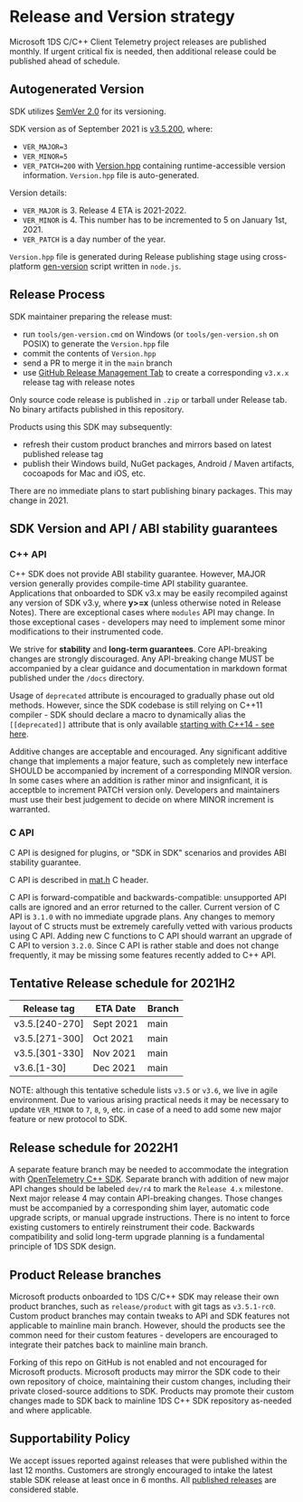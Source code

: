 # Release and Version strategy

Microsoft 1DS C/C++ Client Telemetry project releases are published monthly.
If urgent critical fix is needed, then additional release could be published ahead of schedule.

## Autogenerated Version

SDK utilizes [SemVer 2.0](https://semver.org/) for its versioning.

SDK version as of September 2021 is [v3.5.200](https://github.com/microsoft/cpp_client_telemetry/releases/tag/v3.5.200),
where:
- `VER_MAJOR=3`
- `VER_MINOR=5`
- `VER_PATCH=200`
with [Version.hpp](https://github.com/microsoft/cpp_client_telemetry/blob/main/lib/include/public/Version.hpp)
containing runtime-accessible version information. `Version.hpp` file is auto-generated.

Version details:
- `VER_MAJOR` is 3. Release 4 ETA is 2021-2022.
- `VER_MINOR` is 4. This number has to be incremented to 5 on January 1st, 2021.
- `VER_PATCH` is a day number of the year.

`Version.hpp` file is generated during Release publishing stage using cross-platform
[gen-version](https://github.com/microsoft/cpp_client_telemetry/blob/main/tools/version.js) script written in `node.js`.

## Release Process

SDK maintainer preparing the release must:
- run `tools/gen-version.cmd` on Windows (or `tools/gen-version.sh` on POSIX) to generate the `Version.hpp` file
- commit the contents of `Version.hpp`
- send a PR to merge it in the `main` branch
- use [GitHub Release Management Tab](https://github.com/microsoft/cpp_client_telemetry/releases/new)
to create a corresponding `v3.x.x` release tag with release notes

Only source code release is published in `.zip` or tarball under Release tab. No binary artifacts published in this repository.

Products using this SDK may subsequently:
- refresh their custom product branches and mirrors based on latest published release tag
- publish their Windows build, NuGet packages, Android / Maven artifacts, cocoapods for Mac and iOS, etc.

There are no immediate plans to start publishing binary packages. This may change in 2021.

## SDK Version and API / ABI stability guarantees

### C++ API

C++ SDK does not provide ABI stability guarantee. However, MAJOR version generally
provides compile-time API stability guarantee. Applications that onboarded to
SDK v3.x may be easily recompiled against any version of SDK v3.y, where **y>=x**
(unless otherwise noted in Release Notes). There are exceptional cases where `modules`
API may change. In those exceptional cases - developers may need to implement some
minor modifications to their instrumented code.

We strive for **stability** and **long-term guarantees**. Core API-breaking changes
are strongly discouraged. Any API-breaking change MUST be accompanied by a clear guidance
and documentation in markdown format published under the `/docs` directory.

Usage of `deprecated` attribute is encouraged to gradually phase out old methods.
However, since the SDK codebase is still relying on C++11 compiler - SDK should declare
a macro to dynamically alias the `[[deprecated]]` attribute that is only available
[starting with C++14 - see here](https://en.cppreference.com/w/cpp/language/attributes/deprecated).

Additive changes are acceptable and encouraged. Any significant additive change that
implements a major feature, such as completely new interface SHOULD be accompanied
by increment of a corresponding MINOR version. In some cases where an addition is rather
minor and insignficant, it is acceptble to increment PATCH version only. Developers and
maintainers must use their best judgement to decide on where MINOR increment is warranted.

### C API

C API is designed for plugins, or "SDK in SDK" scenarios and provides ABI stability guarantee.

C API is described in [mat.h](https://github.com/microsoft/cpp_client_telemetry/blob/main/lib/include/public/mat.h) C header.

C API is forward-compatible and backwards-compatible: unsupported API calls are ignored and
an error returned to the caller. Current version of C API is `3.1.0` with no immediate
upgrade plans. Any changes to memory layout of C structs must be extremely carefully vetted
with various products using C API. Adding new C functions to C API should warrant an upgrade
of C API to version `3.2.0`. Since C API is rather stable and does not change frequently,
it may be missing some features recently added to C++ API.

## Tentative Release schedule for 2021H2

Release tag      | ETA Date | Branch
-----------------|----------|--------
v3.5.[240-270]   | Sept 2021 | main
v3.5.[271-300]   | Oct 2021  | main
v3.5.[301-330]   | Nov 2021  | main
v3.6.[1-30]      | Dec 2021  | main


NOTE: although this tentative schedule lists `v3.5` or `v3.6`, we live in agile environment.
Due to various arising practical needs it may be necessary to update `VER_MINOR` to `7`, `8`,
`9`, etc. in case of a need to add some new major feature or new protocol to SDK.

## Release schedule for 2022H1

A separate feature branch may be needed to accommodate the integration with
[OpenTelemetry C++ SDK](https://github.com/open-telemetry/opentelemetry-cpp).
Separate branch with addition of new major API changes should be labeled
`dev/r4` to mark the `Release 4.x` milestone. Next major release 4 may contain
API-breaking changes. Those changes must be accompanied by a corresponding
shim layer, automatic code upgrade scripts, or manual upgrade instructions.
There is no intent to force existing customers to entirely reinstrument their
code. Backwards compatibility and solid long-term upgrade planning is
a fundamental principle of 1DS SDK design.

## Product Release branches

Microsoft products onboarded to 1DS C/C++ SDK may release their own product branches, such as `release/product`
with git tags as `v3.5.1-rc0`. Custom product branches may contain tweaks to API and SDK features
not applicable to mainline main branch. However, should the products see the common need for their
custom features - developers are encouraged to integrate their patches back to mainline main branch.

Forking of this repo on GitHub is not enabled and not encouraged for Microsoft products. Microsoft
products may mirror the SDK code to their own repository of choice, maintaining their custom changes,
including their private closed-source additions to SDK. Products may promote their custom changes
made to SDK back to mainline 1DS C++ SDK repository as-needed and where applicable.

## Supportability Policy

We accept issues reported against releases that were published within the last 12 months.
Customers are strongly encouraged to intake the latest stable SDK release at least once in 6 months.
All [published releases](https://github.com/microsoft/cpp_client_telemetry/releases) are considered stable.
